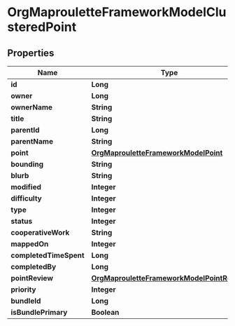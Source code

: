 # OrgMaprouletteFrameworkModelClusteredPoint

## Properties
Name | Type | Description | Notes
------------ | ------------- | ------------- | -------------
**id** | **Long** |  | 
**owner** | **Long** |  | 
**ownerName** | **String** |  | 
**title** | **String** |  | 
**parentId** | **Long** |  | 
**parentName** | **String** |  | 
**point** | [**OrgMaprouletteFrameworkModelPoint**](OrgMaprouletteFrameworkModelPoint.md) |  | 
**bounding** | **String** |  | 
**blurb** | **String** |  | 
**modified** | **Integer** |  | 
**difficulty** | **Integer** |  | 
**type** | **Integer** |  | 
**status** | **Integer** |  | 
**cooperativeWork** | **String** |  |  [optional]
**mappedOn** | **Integer** |  |  [optional]
**completedTimeSpent** | **Long** |  |  [optional]
**completedBy** | **Long** |  |  [optional]
**pointReview** | [**OrgMaprouletteFrameworkModelPointReview**](OrgMaprouletteFrameworkModelPointReview.md) |  | 
**priority** | **Integer** |  | 
**bundleId** | **Long** |  |  [optional]
**isBundlePrimary** | **Boolean** |  |  [optional]
